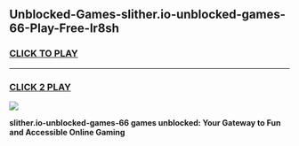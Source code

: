 
## Unblocked-Games-slither.io-unblocked-games-66-Play-Free-lr8sh
<h3>
<a href="https://premium76.site?title=slither.io-unblocked-games-66&ref=23A">CLICK TO PLAY</a></h3>
<hr>

<h3>
<a href="https://premium76.site?title=slither.io-unblocked-games-66&ref=23A">CLICK 2 PLAY</a>
  
</h3>

<a href="https://premium76.site?title=slither.io-unblocked-games-66&ref=23A"><img src="https://clearcache.store/games.png"></a>


**slither.io-unblocked-games-66 games unblocked: Your Gateway to Fun and Accessible Online Gaming**
